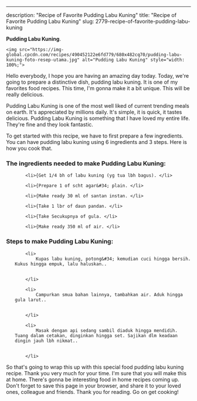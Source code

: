 ---
description: "Recipe of Favorite Pudding Labu Kuning"
title: "Recipe of Favorite Pudding Labu Kuning"
slug: 2779-recipe-of-favorite-pudding-labu-kuning

<p>
	<strong>Pudding Labu Kuning</strong>. 
	
</p>
<p>
	
	<img src="https://img-global.cpcdn.com/recipes/490452122e6fd779/680x482cq70/pudding-labu-kuning-foto-resep-utama.jpg" alt="Pudding Labu Kuning" style="width: 100%;">
	
	
</p>
<p>
	Hello everybody, I hope you are having an amazing day today. Today, we're going to prepare a distinctive dish, pudding labu kuning. It is one of my favorites food recipes. This time, I'm gonna make it a bit unique. This will be really delicious.
</p>
	
<p>
	Pudding Labu Kuning is one of the most well liked of current trending meals on earth. It's appreciated by millions daily. It's simple, it is quick, it tastes delicious. Pudding Labu Kuning is something that I have loved my entire life. They're fine and they look fantastic.
</p>
<p>
	
</p>

<p>
To get started with this recipe, we have to first prepare a few ingredients. You can have pudding labu kuning using 6 ingredients and 3 steps. Here is how you cook that.
</p>

<h3>The ingredients needed to make Pudding Labu Kuning:</h3>

<ol>
	
		<li>{Get 1/4 bh of labu kuning (yg tua lbh bagus). </li>
	
		<li>{Prepare 1 of scht agar&#34; plain. </li>
	
		<li>{Make ready 30 ml of santan instan. </li>
	
		<li>{Take 1 lbr of daun pandan. </li>
	
		<li>{Take Secukupnya of gula. </li>
	
		<li>{Make ready 350 ml of air. </li>
	
</ol>
<p>
	
</p>

<h3>Steps to make Pudding Labu Kuning:</h3>

<ol>
	
		<li>
			Kupas labu kuning, potong&#34; kemudian cuci hingga bersih. Kukus hingga empuk, lalu haluskan..
			
			
		</li>
	
		<li>
			Campurkan smua bahan lainnya, tambahkan air. Aduk hingga gula larut..
			
			
		</li>
	
		<li>
			Masak dengan api sedang sambil diaduk hingga mendidih. Tuang dalam cetakan, dinginkan hingga set. Sajikan dlm keadaan dingin jauh lbh nikmat..
			
			
		</li>
	
</ol>

<p>
	
</p>

<p>
	So that's going to wrap this up with this special food pudding labu kuning recipe. Thank you very much for your time. I'm sure that you will make this at home. There's gonna be interesting food in home recipes coming up. Don't forget to save this page in your browser, and share it to your loved ones, colleague and friends. Thank you for reading. Go on get cooking!
</p>
